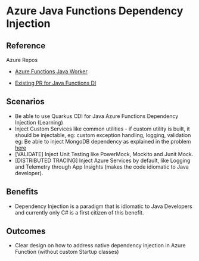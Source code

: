 # Azure Java Functions Dependency Injection

## Reference

Azure Repos

- [Azure Functions Java Worker](https://github.com/Azure/azure-functions-java-worker/issues/324)

- [Existing PR for Java Functions DI](https://github.com/Azure/azure-functions-java-worker/pull/318/files)


## Scenarios

- Be able to use Quarkus CDI for Java Azure Functions Dependency Injection (Learning)
- Inject Custom Services like common utilities - if custom utility is built, it should be injectable, eg: custom exception handling, logging, validation
  eg: Be able to inject MongoDB dependency as explained in the problem [here](https://stackoverflow.com/questions/60548438/dependency-injection-ioc-in-java-azure-functions)
- [VALIDATE] Inject Unit Testing like PowerMock, Mockito and Junit Mock.
- [DISTRIBUTED TRACING] Inject Azure Services by default, like Logging and Telemetry through App Insights (makes the code idiomatic to Java developer).
  
## Benefits

- Dependency Injection is a paradigm that is idiomatic to Java Developers and currently only C# is a first citizen of this benefit.

## Outcomes

- Clear design on how to address native dependency injection in Azure Function (without custom Startup classes) 
